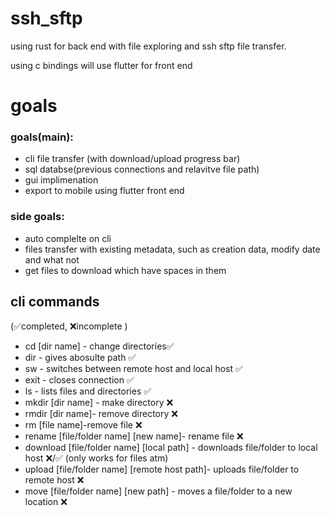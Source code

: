 # ssh_sftp

using rust for back end with file exploring and ssh sftp file transfer.

using c bindings will use flutter for front end 

# goals 
### goals(main):

* cli file transfer (with download/upload progress bar)
* sql databse(previous connections and relavitve file path)
* gui implimenation
* export to mobile using flutter front end

### side goals:

* auto complelte on cli 
* files transfer with existing metadata, such as creation data, modify date and what not
* get files to download which have spaces in them
    
## cli commands 
(✅completed, ❌incomplete )
- cd [dir name] - change directories✅
- dir - gives abosulte path ✅
- sw - switches between remote host and local host ✅
- exit - closes connection ✅
- ls - lists files and directories ✅
- mkdir [dir name] - make directory ❌
- rmdir [dir name]- remove directory ❌
- rm [file name]-remove file ❌
- rename [file/folder name] [new name]- rename file ❌
- download [file/folder name] [local path] - downloads file/folder to local host ❌/✅ (only works for files atm)
- upload [file/folder name] [remote host path]- uploads file/folder to remote host ❌
- move [file/folder name] [new path] - moves a file/folder to a new location ❌
